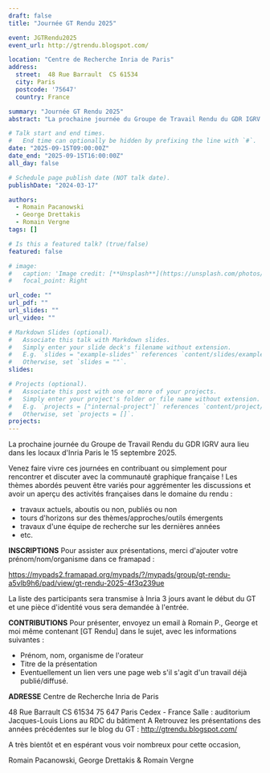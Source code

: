 ```yaml
---
draft: false
title: "Journée GT Rendu 2025"

event: JGTRendu2025
event_url: http://gtrendu.blogspot.com/

location: "Centre de Recherche Inria de Paris"
address:
  street:  48 Rue Barrault  CS 61534
  city: Paris
  postcode: '75647'
  country: France

summary: "Journée GT Rendu 2025"
abstract: "La prochaine journée du Groupe de Travail Rendu du GDR IGRV aura lieu dans les locaux d'Inria Paris le 15 septembre 2025."

# Talk start and end times.
#   End time can optionally be hidden by prefixing the line with `#`.
date: "2025-09-15T09:00:00Z"
date_end: "2025-09-15T16:00:00Z"
all_day: false

# Schedule page publish date (NOT talk date).
publishDate: "2024-03-17"

authors:
  - Romain Pacanowski
  - George Drettakis
  - Romain Vergne
tags: []

# Is this a featured talk? (true/false)
featured: false

# image:
#   caption: 'Image credit: [**Unsplash**](https://unsplash.com/photos/bzdhc5b3Bxs)'
#   focal_point: Right

url_code: ""
url_pdf: ""
url_slides: ""
url_video: ""

# Markdown Slides (optional).
#   Associate this talk with Markdown slides.
#   Simply enter your slide deck's filename without extension.
#   E.g. `slides = "example-slides"` references `content/slides/example-slides.md`.
#   Otherwise, set `slides = ""`.
slides:

# Projects (optional).
#   Associate this post with one or more of your projects.
#   Simply enter your project's folder or file name without extension.
#   E.g. `projects = ["internal-project"]` references `content/project/deep-learning/index.md`.
#   Otherwise, set `projects = []`.
projects:
---
```

La prochaine journée du Groupe de Travail Rendu du GDR IGRV aura lieu dans les locaux d'Inria Paris le 15 septembre 2025.

Venez faire vivre ces journées en contribuant ou simplement pour rencontrer et discuter avec la communauté graphique française !
Les thèmes abordés peuvent être variés pour aggrémenter les discussions et avoir un aperçu des activités françaises dans le domaine du rendu :
 - travaux actuels, aboutis ou non, publiés ou non
 - tours d'horizons sur des thèmes/approches/outils émergents
 - travaux d'une équipe de recherche sur les dernières années
 - etc.

**INSCRIPTIONS**
Pour assister aux présentations, merci d'ajouter votre prénom/nom/organisme dans ce framapad :

https://mypads2.framapad.org/mypads/?/mypads/group/gt-rendu-a5vlb9h6/pad/view/gt-rendu-2025-4f3q239ue

La liste des participants sera transmise à Inria 3 jours avant le début du GT et une pièce d'identité vous sera demandée à l'entrée.


**CONTRIBUTIONS**
Pour présenter, envoyez un email à Romain P., George et moi même contenant [GT Rendu] dans le sujet, avec les informations suivantes :
- Prénom, nom, organisme de l'orateur
- Titre de la présentation
- Eventuellement un lien vers une page web s'il s'agit d'un travail déjà publié/diffusé.


**ADRESSE**
Centre de Recherche Inria de Paris

48 Rue Barrault  CS 61534
75 647 Paris Cedex - France
Salle : auditorium Jacques-Louis Lions au RDC du bâtiment A
Retrouvez les présentations des années précédentes sur le blog du GT : http://gtrendu.blogspot.com/



A très bientôt et en espérant vous voir nombreux pour cette occasion,

Romain Pacanowski, George Drettakis & Romain Vergne